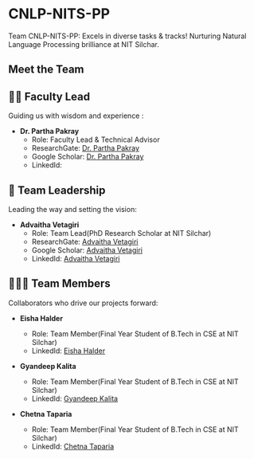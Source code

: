 # CNLP-NITS-PP
Team CNLP-NITS-PP: Excels in diverse tasks &amp; tracks! Nurturing Natural Language Processing brilliance at NIT Silchar. 

## Meet the Team

## 👩‍🏫 Faculty Lead

Guiding us with wisdom and experience :

- **Dr. Partha Pakray**
  - Role: Faculty Lead & Technical Advisor
  - ResearchGate: [Dr. Partha Pakray](https://www.researchgate.net/profile/Dr-Partha-Pakray)
  - Google Scholar: [Dr. Partha Pakray](https://scholar.google.fr/citations?user=3pp18IYAAAAJ&hl=en)
  - LinkedId: 

## 👥 Team Leadership

Leading the way and setting the vision:

- **Advaitha Vetagiri**
  - Role: Team Lead(PhD Research Scholar at NIT Silchar) 
  - ResearchGate: [Advaitha Vetagiri](https://www.researchgate.net/profile/Advaitha-Vetagiri)
  - Google Scholar: [Advaitha Vetagiri](https://scholar.google.com/citations?user=yTkR29UAAAAJ&hl=en)
  - LinkedId: [Advaitha Vetagiri](https://www.linkedin.com/in/advaitha-vetagiri/)

## 🧑‍🤝‍🧑 Team Members

Collaborators who drive our projects forward:

- **Eisha Halder**
  - Role: Team Member(Final Year Student of B.Tech in CSE at NIT Silchar) 
  - LinkedId: [Eisha Halder](https://www.linkedin.com/in/eisha-halder-a42367200/)

- **Gyandeep Kalita**
  - Role: Team Member(Final Year Student of B.Tech in CSE at NIT Silchar) 
  - LinkedId: [Gyandeep Kalita](https://www.linkedin.com/in/gyandeep-kalita-354294219/)

- **Chetna Taparia**
  - Role: Team Member(Final Year Student of B.Tech in CSE at NIT Silchar)  
  - LinkedId: [Chetna Taparia](https://www.linkedin.com/in/chetna-taparia-821761204/)
